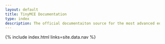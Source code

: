```yaml
---
layout: default
title: TinyMCE Documentation
type: index
description: The official documentaiton source for the most advanced editor designed to simplify website creation.
---
```


{% include index.html links=site.data.nav %}
